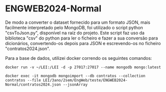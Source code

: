 # ENGWEB2024-Normal

De modo a converter o dataset fornecido para um formato JSON, mais facilmente interpretado pelo MongoDB, foi utilizado o script python "csvToJson.py", disponível na raíz do projeto. Este script faz uso da biblioteca "csv" do python para ler o ficheiro e fazer a sua conversão para dicionários, convertendo-os depois para JSON e escrevendo-os no ficheiro "contratos2024.json".

Para a base de dados, utilizei docker correndo os seguintes comandos:

`docker run -v ~/LEI:/LEI -d -p 27017:27017 --name mongodb mongo:latest`

`docker exec -it mongodb mongoimport --db contratos --collection contratos --file LEI/3ano/2sem/EngWeb/teste/ENGWEB2024-Normal/contratos2024.json --jsonArray`

